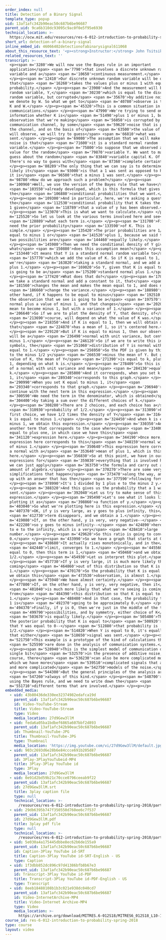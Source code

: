 ```yaml
---
order_index: null
title: Detection of a Binary Signal
template_type: popup
uid: 13af1afc342b90eac50c687b6be96687
parent_uid: 9ca6b310dc93095c9ac0f0e5f95e6930
technical_location: >-
  https://ocw.mit.edu/resources/res-6-012-introduction-to-probability-spring-2018/part-i-the-fundamentals/detection-of-a-binary-signal
short_url: detection-of-a-binary-signal
inline_embed_id: 46066402detectionofabinarysignal611068
about_this_resource_text: '<p><strong>Instructor:</strong> John Tsitsiklis</p>'
related_resources_text: ''
transcript: >-
  <p><span m='3280'>We will now use the Bayes rule in an important
  application</span> <span m='7790'>that involves a discrete unknown random
  variable and a</span> <span m='10650'>continuous measurement.</span>
  </p><p><span m='12410'>Our discrete unknown random variable will be one
  that</span> <span m='16260'>takes the values plus or minus 1 with equal
  probability.</span> </p><p><span m='23900'>And the measurement will be another
  random variable, Y,</span> <span m='30230'>which is equal to the discrete
  random variable, but corrupted</span> <span m='35670'>by additive noise that
  we denote by W. So what we get to</span> <span m='40780'>observe is the sum of
  K and W.</span> </p><p><span m='45320'>This is a common situation in digital
  communications.</span> </p><p><span m='47990'>We're trying to send one bit of
  information whether K is</span> <span m='51490'>plus 1 or minus 1, but the
  observation that we're making</span> <span m='56050'>is corrupted by a
  communication channel, by some</span> <span m='59620'>noise that is present in
  the channel, and on the basis of</span> <span m='63500'>the value of Y that we
  will observe, we will try to guess</span> <span m='66810'>what was
  sent.</span> </p><p><span m='69080'>The assumption that we will make about the
  noise is that</span> <span m='71600'>it is a standard normal random
  variable.</span> </p><p><span m='75800'>So suppose that we observed a specific
  value for the random</span> <span m='79870'>variable Y. We want to make a
  guess about the random</span> <span m='83840'>variable capital K. Of course,
  there's no way to guess with</span> <span m='87360'>complete certainty.</span>
  </p><p><span m='88289'>The only thing that we can say is to determine how
  likely it</span> <span m='93000'>is that a 1 was sent as opposed to how likely
  it is</span> <span m='96500'>that a minus 1 was sent.</span> </p><p><span
  m='98780'>How do we approach such a problem?</span> </p><p><span
  m='100960'>Well, we use the version of the Bayes rule that we have</span>
  <span m='103550'>already developed, which is this formula that gives us
  the</span> <span m='106880'>conditional probabilities that we want.</span>
  </p><p><span m='109300'>And in particular, here, we're asking a question about
  the</span> <span m='112530'>conditional probability that K takes the value of
  1 given</span> <span m='118789'>that a value of y has been observed.</span>
  </p><p><span m='123070'>This is what we want to calculate.</span> </p><p><span
  m='125520'>So let us look at the various terms involved here and see</span>
  <span m='128889'>what each term is.</span> </p><p><span m='131700'>First, we
  need the prior probability</span> <span m='133590'>of K. This is
  simple.</span> </p><p><span m='135420'>The prior probabilities are 1/2 for k
  equal to minus 1 or</span> <span m='141520'>plus 1, because we said that the
  two possibilities are</span> <span m='144460'>equally likely.</span>
  </p><p><span m='145980'>Then we need the conditional density of Y given K. So
  what</span> <span m='150880'>does this assumption mean?</span> </p><p><span
  m='153440'>It means that Y is a standard normal random variable to</span>
  <span m='157770'>which we add the value of K. So if K is equal to 1,
  we're</span> <span m='163820'>taking a standard normal, and we add a value of
  plus 1.</span> </p><p><span m='169020'>So Y, given that K is equal to plus 1,
  is going to be a</span> <span m='175200'>standard normal plus 1.</span>
  </p><p><span m='177420'>What does that do?</span> </p><p><span m='178900'>If
  we take a standard normal and add a constant to it, that</span> <span
  m='181560'>changes the mean and makes the mean equal to 1, and does not</span>
  <span m='186660'>change the variance.</span> </p><p><span m='188980'>On the
  other hand, if K happens to be equal to minus</span> <span m='192510'>1, then
  the observation that we see is going to be a</span> <span m='197570'>standard
  normal plus a value of minus 1, and that changes</span> <span m='202060'>the
  mean to become minus 1, but with a variance of 1.</span> </p><p><span
  m='206640'>So if we are to plot the density of Y, that density, of</span>
  <span m='213690'>course, will depend on what the value of K was.</span>
  </p><p><span m='218350'>And if K is equal to 1, then we will obtain a normal
  that</span> <span m='224870'>has a mean of 1, so it's centered here.</span>
  </p><p><span m='229120'>But if K is equal to minus 1, then our observation
  will be a</span> <span m='236490'>normal with unit variance, but centered at
  minus 1.</span> </p><p><span m='246120'>So if we are to write this in terms of
  symbols, the</span> <span m='251060'>distribution of Y is normal with variance
  equal to 1.</span> </p><p><span m='256950'>So the PDF is given by this form, e
  to the minus 1/2 y</span> <span m='266530'>minus the mean of Y. But given the
  value of K, the mean of Y</span> <span m='271390'>is equal to k, plus or minus
  1, depending on what k is.</span> </p><p><span m='278409'>So this is the PDF
  of a normal with unit variance and mean</span> <span m='284130'>equal to
  k.</span> </p><p><span m='285800'>And it corresponds, when you set k equal to
  1, it</span> <span m='289340'>corresponds to this graph.</span> </p><p><span
  m='290990'>When you set K equal to minus 1, it</span> <span
  m='293340'>corresponds to that graph.</span> </p><p><span m='296940'>Let us
  continue with the next term in this expression.</span> </p><p><span
  m='300590'>We need the term in the denominator, which is obtained</span> <span
  m='304400'>by taking a sum over the different choices of k.</span>
  </p><p><span m='308280'>There are 2 choices, and each choice has a</span>
  <span m='310930'>probability of 1/2.</span> </p><p><span m='313090'>From the
  first choice, we have 1/2 times the density of Y</span> <span m='316430'>when
  k is equal to minus 1.</span> </p><p><span m='324450'>And when k is equal to
  minus 1, we obtain this expression.</span> </p><p><span m='330350'>And we have
  another term that corresponds to the case where</span> <span m='334000'>k is
  equal to plus one, in which case we have this</span> <span
  m='341120'>expression here.</span> </p><p><span m='344190'>Once more, this
  expression here corresponds to this</span> <span m='348159'>normal with a mean
  of minus 1.</span> </p><p><span m='350640'>This expression here corresponds to
  a normal with a</span> <span m='353640'>mean of plus 1, which is this graph
  here.</span> </p><p><span m='356830'>So at this point, we have in our hands
  expressions for</span> <span m='359830'>everything that is involved here, and
  we can just apply</span> <span m='363750'>the formula and carry out a fair
  amount of algebra.</span> </p><p><span m='370270'>There are some very nice
  simplifications that happen</span> <span m='373470'>along the way, and we end
  up with an answer that has the</span> <span m='377590'>following form.</span>
  </p><p><span m='378990'>It's 1 divided by 1 plus e to the minus 2 y.</span>
  </p><p><span m='388320'>And this gives us the probability that a 1 was
  sent.</span> </p><p><span m='392040'>Let us try to make sense of this
  expression.</span> </p><p><span m='395490'>Let's see what it looks like by
  plotting it as</span> <span m='398860'>a function of y.</span> </p><p><span
  m='403040'>So what we're plotting here is this expression.</span> </p><p><span
  m='407370'>OK, if y is very large, as y goes to plus infinity, this</span>
  <span m='412730'>term disappears, and we obtain a 1.</span> </p><p><span
  m='419080'>If, on the other hand, y is very, very negative--</span> <span
  m='422280'>so y goes to minus infinity--</span> <span m='424890'>here we get
  to e to the infinity, which is a very</span> <span m='428410'>large
  number.</span> </p><p><span m='429620'>So this ratio is going to converge to
  0.</span> </p><p><span m='433990'>So we have a graph that starts at 0.</span>
  </p><p><span m='438680'>It actually rises monotonically, and in the</span>
  <span m='442440'>limit, converges to 1.</span> </p><p><span m='445560'>If y is
  equal to 0, then this term is 1,</span> <span m='450460'>and we obtain a
  1/2.</span> </p><p><span m='454930'>Let us interpret this plot.</span>
  </p><p><span m='457730'>If y is very large, it is much more likely that y is
  coming</span> <span m='464860'>out of this distribution so that K is equal to
  1.</span> </p><p><span m='470170'>So the probability that K is equal to 1, if
  we obtain this</span> <span m='473530'>observation, is almost 1.</span>
  </p><p><span m='475940'>We have almost certainty.</span> </p><p><span
  m='477800'>If, on the other hand, y is very, very negative, then it</span>
  <span m='481040'>is much more likely that what we're seeing is coming
  from</span> <span m='484390'>this distribution so that K is equal to minus
  1.</span> </p><p><span m='488480'>And in that case, the probability that K was
  1 is</span> <span m='492370'>going to be approximately 0.</span> </p><p><span
  m='494370'>Finally, if y is 0, then we're just in the middle of the two</span>
  <span m='499790'>possibilities, and by symmetry, either choice of K</span>
  <span m='503670'>is equally likely.</span> </p><p><span m='505400'>Therefore,
  the posterior probability that K is equal to</span> <span m='508920'>1, given
  that Y was equal to 0--</span> <span m='512880'>that probability is
  1/2.</span> </p><p><span m='514820'>When Y is equal to 0, it's equally likely
  that either</span> <span m='518650'>signal was sent.</span> </p><p><span
  m='521750'>This example is a prototype of the kind of calculations that</span>
  <span m='525590'>are done in the analysis of communication systems.</span>
  </p><p><span m='528940'>This is the simplest model of communication of a
  single bit</span> <span m='532570'>in the presence of additive noise, but of
  course, there</span> <span m='536230'>can also be more complicated models in
  which we have more</span> <span m='539510'>complicated signals that are sent,
  and more complicated</span> <span m='542750'>models of the noise.</span>
  </p><p><span m='544300'>But the general principles of the analysis are</span>
  <span m='547260'>always of this kind.</span> </p><p><span m='548700'>We're
  using the Bayes rule, and we need to write down the</span> <span
  m='551710'>different terms that are involved.</span> </p><p></p>
embedded_media:
  - uid: 43b80436de330ee32374982edafca19d
    parent_uid: 13af1afc342b90eac50c687b6be96687
    id: Video-YouTube-Stream
    title: Video-YouTube-Stream
    type: Video
    media_location: 27d9Gew3llM
  - uid: feda6a05ba1bdbef6865a607bbf2d893
    parent_uid: 13af1afc342b90eac50c687b6be96687
    id: Thumbnail-YouTube-JPG
    title: Thumbnail-YouTube-JPG
    type: Thumbnail
    media_location: 'https://img.youtube.com/vi/27d9Gew3llM/default.jpg'
  - uid: 903c2693d6e28b6e84ccce691b205d87
    parent_uid: 13af1afc342b90eac50c687b6be96687
    id: 3Play-3PlayYouTubeid-MP4
    title: 3Play-3Play YouTube id
    type: 3Play
    media_location: 27d9Gew3llM
  - uid: 0e91d2bd59b21c70cce0796ceeab9f22
    parent_uid: 13af1afc342b90eac50c687b6be96687
    id: 27d9Gew3llM.srt
    title: 3play caption file
    type: null
    technical_location: >-
      /resources/res-6-012-introduction-to-probability-spring-2018/part-i-the-fundamentals/detection-of-a-binary-signal/27d9Gew3llM.srt
  - uid: 29db6395b747f350550d760ee6c7f537
    parent_uid: 13af1afc342b90eac50c687b6be96687
    id: 27d9Gew3llM.pdf
    title: 3play pdf file
    type: null
    technical_location: >-
      /resources/res-6-012-introduction-to-probability-spring-2018/part-i-the-fundamentals/detection-of-a-binary-signal/27d9Gew3llM.pdf
  - uid: 5e030a4a175445dbbe8ec62b6de155a9
    parent_uid: 13af1afc342b90eac50c687b6be96687
    id: Caption-3Play YouTube id-SRT
    title: Caption-3Play YouTube id-SRT-English - US
    type: Caption
  - uid: 1f3dbb852dc896c97d41386bfb8b67e3
    parent_uid: 13af1afc342b90eac50c687b6be96687
    id: Transcript-3Play YouTube id-PDF
    title: Transcript-3Play YouTube id-PDF-English - US
    type: Transcript
  - uid: 8eeb18488108b1b3c021e938dc040cd7
    parent_uid: 13af1afc342b90eac50c687b6be96687
    id: Video-InternetArchive-MP4
    title: Video-Internet Archive-MP4
    type: Video
    media_location: >-
      https://archive.org/download/MITRES.6-012S18/MITRES6_012S18_L10-10_300k.mp4
course_id: res-6-012-introduction-to-probability-spring-2018
type: course
layout: video
---
```

